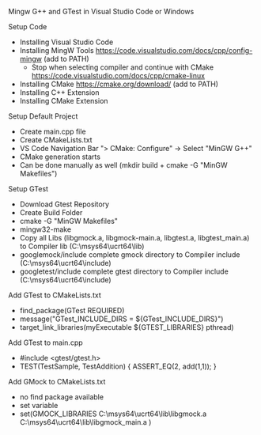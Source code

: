 Mingw G++ and GTest in Visual Studio Code or Windows

Setup Code
- Installing Visual Studio Code
- Installing MingW Tools https://code.visualstudio.com/docs/cpp/config-mingw (add to PATH)
  - Stop when selecting compiler and continue with CMake https://code.visualstudio.com/docs/cpp/cmake-linux
- Installing CMake https://cmake.org/download/ (add to PATH)
- Installing C++ Extension
- Installing CMake Extension


Setup Default Project
- Create main.cpp file
- Create CMakeLists.txt
- VS Code Navigation Bar "> CMake: Configure" -> Select "MinGW G++"
- CMake generation starts
- Can be done manually as well (mkdir build + cmake -G "MinGW Makefiles")

Setup GTest
- Download Gtest Repository
- Create Build Folder
- cmake -G "MinGW Makefiles" 
- mingw32-make
- Copy all Libs (libgmock.a, libgmock-main.a, libgtest.a, libgtest_main.a) to Compiler lib (C:\msys64\ucrt64\lib)
- googlemock/include complete gmock directory to Compiler include (C:\msys64\ucrt64\include)
- googletest/include complete gtest directory to Compiler include (C:\msys64\ucrt64\include)

Add GTest to CMakeLists.txt
- find_package(GTest REQUIRED)
- message("GTest_INCLUDE_DIRS = ${GTest_INCLUDE_DIRS}")
- target_link_libraries(myExecutable ${GTEST_LIBRARIES} pthread)

Add GTest to main.cpp
- #include <gtest/gtest.h>
- TEST(TestSample, TestAddition)
  {
    ASSERT_EQ(2, add(1,1));
  }

Add GMock to CMakeLists.txt
- no find package available
- set variable
- set(GMOCK_LIBRARIES C:\msys64\ucrt64\lib\libgmock.a C:\msys64\ucrt64\lib\libgmock_main.a )